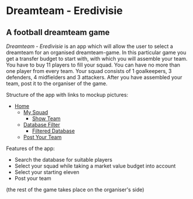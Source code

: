 Dreamteam - Eredivisie
======================
A football dreamteam game
-------------------------

*Dreamteam - Eredivisie* is an app which will allow the user to select a dreamteam for an organised dreamteam-game. In this particular game you get a transfer budget to start with, with which you will assemble your team. You have to buy 11 players to fill your squad. You can have no more than one player from every team. Your squad consists of 1 goalkeepers, 3 defenders, 4 midfielders and 3 attackers. After you have assembled your team, post it to the organiser of the game.

Structure of the app with links to mockup pictures:
* [Home][]
	* [My Squad][]
		* [Show Team][]
	* [Database Filter][]
		* [Filtered Database][]
	* [Post Your Team][]

[Home]: https://github.com/Sjaakja/native_app/blob/master/doc/home.png
[My Squad]: https://github.com/Sjaakja/native_app/blob/master/doc/my_squad.png
[Show Team]: https://github.com/Sjaakja/native_app/blob/master/doc/input.png
[Database Filter]: https://github.com/Sjaakja/native_app/blob/master/doc/database_filter.png
[Filtered Database]: https://github.com/Sjaakja/native_app/blob/master/doc/filtered_database.png
[Post Your Team]: https://github.com/Sjaakja/native_app/blob/master/doc/post.png


Features of the app:
* Search the database for suitable players
* Select your squad while taking a market value budget into account
* Select your starting eleven
* Post your team

(the rest of the game takes place on the organiser's side)